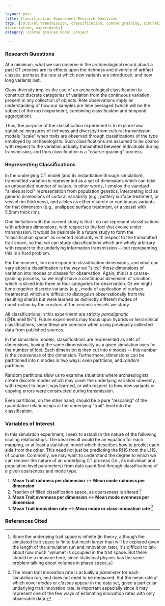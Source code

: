 ```yaml
---

layout: post
title: Classification Experiment Research Questions
tags: [cultural transmission, classification, coarse graining, simulation, ctpy,
dissertation, experiments]
category: coarse grained model project

---
```


### Research Questions ###


At a minimum, what we can observe in the archaeological record about a past CT process are its effects 
upon the richness and diversity of artifact classes, perhaps the rate at which new variants are introduced, 
and how long variants last.  

Class diversity implies the use of an archaeological classification to construct discrete categories of variation
from the continuous variation present in any collection of objects.  Rate observations imply an understanding of 
how our samples are time averaged (which will be the subject of the next experiment, combining classification and 
temporal aggregation).  

Thus, the purpose of the classification experiment is to explore how statistical measures of 
richness and diversity from cultural transmission models "scale" when traits are observed through
classifications of the type employed by archaeologists.  Such classifications are assumed to be coarse with respect to the variation actually transmitted between individuals during transmission, and thus classification is a "coarse-graining" process. 

### Representing Classifications ###

In the underlying CT model (and its instantiation through simulation), transmitted variation is represented as a set of 
dimensions which can take an unbounded number of values.  In other words, I employ the standard "alleles at loci" representation
from population genetics, interpreting loci as generic dimensions of cultural variability (e.g., pottery surface treatment, or vessel rim thickness), and alleles as either discrete or continuous variants for that dimension (e.g., unslipped surface treatment, or a vessel with 5.5mm thick rim).

One limitation with the current study is that I do not represent classifications with arbitrary dimensions, with respect to the loci that evolve under transmission.  It would be desirable in a future study to form the "classification space" as oriented arbitrarily with respect to the transmitted trait space, so that we can study classifications which are wholly arbitrary with respect to the underlying information transmission -- but representing this is a hard problem.  

For the moment, loci correspond to classification dimensions, and what can vary about a classification is the way we "slice" those dimensions of variation into modes or classes for observation.  Again, this is a coarse-graining process, so we might have a continuous dimension of variation, which is sliced into three or four categories for observation.  Or we might lump together discrete variants (e.g., mode of application of surface treatments) which are difficult to distinguish observationally from the resulting sherds but were learned as distinctly different modes of construction by the creators of the ceramic vessels we study.  

All classifications in this experiment are strictly *paradigmatic* [@Dunnell1971].  Future experiments may focus upon hybrids or hierarchical classifications, since these are common when using previously collected data from published sources.  

In the simulation models, classifications are represented as sets of dimensions, having the same dimensionality as a given simulation uses for the number of loci.  Each dimension is then cut into $n$ modes -- this number is the *coarseness* of the dimension.  Furthermore, dimensions can be partitioned into $n$ modes in two ways:  *even* partitions, and *random* partitions.  

Random partitions allow us to examine situations where archaeologists create discrete modes which may cover the underlying variation unevenly, with respect to how it was learned, or with respect to how new variants or copying errors were constructed during transmission.  

Even partitions, on the other hand, should be a pure  "rescaling" of the quantitative relationships at the underlying "trait" level into the classification.  

### Variables of Interest ###

In this simulation experiment, I seek to establish the nature of the following scaling relationships.  The ideal result would be an equation for each mapping, or at least a statistical model which describes how to predict each side from the other.  This need not just be predicting the RHS from the LHS, of course.  Commonly, we may want to understand the degree to which we can recover the nature of an underlying CT process (i.e., its individual and population level parameters) from data quantified through classifications of a given coarseness and mode type.  

1.  **Mean Trait richness per dimension** $\leftrightarrow$ **Mean mode richness per dimension**
1. 	Fraction of filled classification space, as coarseness is altered [^1]
1.  **Mean Trait evenness per dimension** $\leftrightarrow$ **Mean mode evenness per dimension**
1.  **Mean Trait innovation rate** $\leftrightarrow$ **Mean mode or class innovation rate** [^2]

[^1]: Since the underlying trait space is infinite (in theory, although the simulated trait space is finite but much larger than will be explored given the length of the simulation run and innovation rate), it's difficult to talk about how much "volume" is occupied in the trait space.  But there should be a measure here, since statistical physics has the same problem talking about volumes in phase space.  

[^2]: The mean trait innovation rate is actually a *parameter* for each simulation run, and does not need to be measured.  But the mean rate at which novel *modes* or *classes* appear in the data set, *given* a particular underlying trait innovation rate, is important especially since it may represent one of the few ways of estimating innovation rates with only observable data.  



### References Cited ###

  

 





